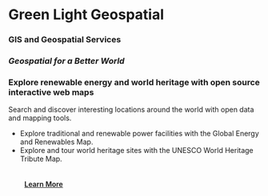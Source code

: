 # Green Light Geospatial
### GIS and Geospatial Services
### *Geospatial for a Better World*
  
<h3 class="block1">Explore renewable energy and world heritage with open source interactive web maps</h3>
<p class="">Search and discover interesting locations around the world with open data and mapping tools. </p>
<ul class="wp-block-list">
<li class="">Explore traditional and renewable power facilities with the Global Energy and Renewables Map. </li>
<li class="">Explore and tour world heritage sites with the UNESCO World Heritage Tribute Map.</li>
</ul>

<div class="flex" style="margin-top:32px;line-height:1.5">
<div class="wp-block-button" style="font-style:normal;font-weight:600"><a class="wp-block-button__link wp-element-button" href="https://greenlightgeo.github.io/maps.html" style="border-radius:100px;padding-top:16px;padding-right:32px;padding-bottom:16px;padding-left:32px">Learn More</a></div>
</div>
</div>

